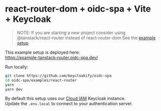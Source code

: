 # react-router-dom + oidc-spa + Vite + Keycloak

> NOTE: If you are starting a new project consider using
> @tanstack/react-router instead of react-router-dom
> See the [example setup](https://github.com/keycloakify/oidc-spa/tree/main/examples/tanstack-router)

This example setup is deployed here:  
https://example-tanstack-router.oidc-spa.dev/

Run locally:

```bash
git clone https://github.com/keycloakify/oidc-spa
cd oidc-spa/examples/react-router
yarn
yarn dev
```

By default this setup uses our [Cloud IAM](https://www.cloud-iam.com/) Keycloak instance.  
Update the `.env.local` to connect to your authentication server.
